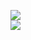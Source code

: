 [![](https://img.shields.io/badge/Made%20With-Github%20Spray-lightgrey.svg?style=for-the-badge&logo=github)](https://github.com/Annihil/github-spray#26675)  
[![](https://i.imgur.com/2DrTn0Z.gif)](https://github.com/Annihil/github-spray)